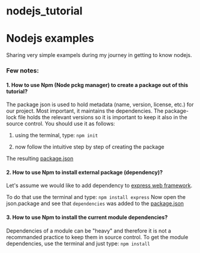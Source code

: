 # nodejs_tutorial
# Nodejs examples

Sharing very simple exampels during my journey in getting to know nodejs.

### Few notes:
#### 1. How to use Npm (Node pckg manager) to create a package out of this tutorial?
The package json is used to hold metadata (name, version, license, etc.) for our project. Most important, it maintains the dependencies. The package-lock file holds the relevant versions so it is important to keep it also in the source control.
You should use it as follows:

1. using the terminal, type:
`npm init`

2. now follow the intuitive step by step of creating the package

The resulting [package.json](./package.json)

#### 2. How to use Npm to install external package (dependency)?

Let's assume we would like to add dependency to [express web framework](https://expressjs.com/).

To do that use the terminal and type:
`npm install express`
Now open the json.package and see that `dependencies` was added to the [package.json](./package.json)

#### 3. How to use Npm to install the current module dependencies?

Dependencies of a module can be "heavy" and therefore it is not a recommanded practice to keep them in source control.
To get the module dependencies, use the terminal and just type: `npm install` 
